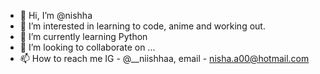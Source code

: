 - 👋 Hi, I’m @nishha
- 👀 I’m interested in learning to code, anime and working out.
- 🌱 I’m currently learning Python 
- 💞️ I’m looking to collaborate on ...
- 📫 How to reach me IG - @__niishhaa, 
email - nisha.a00@hotmail.com

<!---
nishha/nishha is a ✨ special ✨ repository because its `README.md` (this file) appears on your GitHub profile.
You can click the Preview link to take a look at your changes.
--->
